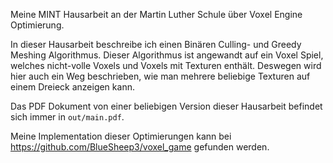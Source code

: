 Meine MINT Hausarbeit an der Martin Luther Schule über Voxel Engine Optimierung.

In dieser Hausarbeit beschreibe ich einen Binären Culling- und Greedy Meshing Algorithmus.
Dieser Algorithmus ist angewandt auf ein Voxel Spiel, welches nicht-volle Voxels und Voxels mit Texturen enthält.
Deswegen wird hier auch ein Weg beschrieben, wie man mehrere beliebige Texturen auf einem Dreieck anzeigen kann.

Das PDF Dokument von einer beliebigen Version dieser Hausarbeit befindet sich immer in `out/main.pdf`.

Meine Implementation dieser Optimierungen kann bei https://github.com/BlueSheep3/voxel_game gefunden werden.
